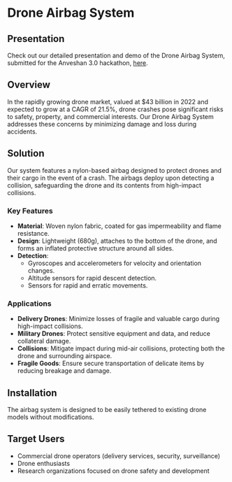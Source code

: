 # Drone Airbag System

## Presentation

Check out our detailed presentation and demo of the Drone Airbag System, submitted for the Anveshan 3.0 hackathon, [here](https://docs.google.com/presentation/d/14eaQb9oTpxorFrxDYrspgPLbbamYA3IDaEej-E1FhYQ/edit?usp=sharing).

## Overview

In the rapidly growing drone market, valued at $43 billion in 2022 and expected to grow at a CAGR of 21.5%, drone crashes pose significant risks to safety, property, and commercial interests. Our Drone Airbag System addresses these concerns by minimizing damage and loss during accidents.

## Solution

Our system features a nylon-based airbag designed to protect drones and their cargo in the event of a crash. The airbags deploy upon detecting a collision, safeguarding the drone and its contents from high-impact collisions.

### Key Features

- **Material**: Woven nylon fabric, coated for gas impermeability and flame resistance.
- **Design**: Lightweight (680g), attaches to the bottom of the drone, and forms an inflated protective structure around all sides.
- **Detection**:
  - Gyroscopes and accelerometers for velocity and orientation changes.
  - Altitude sensors for rapid descent detection.
  - Sensors for rapid and erratic movements.

### Applications

- **Delivery Drones**: Minimize losses of fragile and valuable cargo during high-impact collisions.
- **Military Drones**: Protect sensitive equipment and data, and reduce collateral damage.
- **Collisions**: Mitigate impact during mid-air collisions, protecting both the drone and surrounding airspace.
- **Fragile Goods**: Ensure secure transportation of delicate items by reducing breakage and damage.

## Installation

The airbag system is designed to be easily tethered to existing drone models without modifications. 

## Target Users

- Commercial drone operators (delivery services, security, surveillance)
- Drone enthusiasts
- Research organizations focused on drone safety and development
